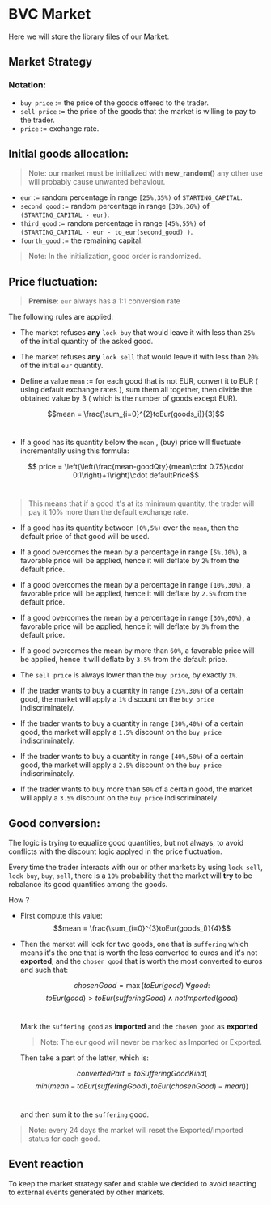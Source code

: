 # BVC Market

Here we will store the library files of our Market.

## Market Strategy

### Notation:

- `buy price` := the price of the goods offered to the trader.
- `sell price` := the price of the goods that the market is willing to pay to the trader.
- `price` := exchange rate.

## Initial goods allocation:

> Note: our market must be initialized with **new_random()** any other use will probably cause unwanted behaviour.

- `eur` := random percentage in range `[25%,35%)` of `STARTING_CAPITAL`.
- `second_good` := random percentage in range `[30%,36%)` of `(STARTING_CAPITAL - eur)`.
- `third_good` := random percentage in range `[45%,55%)` of `(STARTING_CAPITAL - eur - to_eur(second_good) )`.
- `fourth_good` := the remaining capital.

> Note: In the initialization, good order is randomized.

## Price fluctuation:

> **Premise**: `eur` always has a 1:1 conversion rate

The following rules are applied:  

- The market refuses **any** `lock buy` that would leave it with less than `25%` of the initial quantity of the asked good.

- The market refuses **any** `lock sell` that would leave it with less than `20%` of the initial `eur` quantity.

- Define a value `mean` := for each good that is not EUR, convert it to EUR ( using default exchange rates ), sum them all together, then divide the obtained value by 3 ( which is the number of goods except EUR).  

$$mean = \frac{\sum_{i=0}^{2}toEur(goods_i)}{3}$$
<br>

- If a good has its quantity below the `mean` , (buy) price will fluctuate incrementally using this formula:

$$ price = \left(\left(\frac{mean-goodQty}{mean\cdot 0.75}\cdot 0.1\right)+1\right)\cdot defaultPrice$$
<br>

> This means that if a good it's at its minimum quantity, the trader will pay it 10% more than the default exchange rate.

- If a good has its quantity between `[0%,5%)` over the `mean`, then the default price of that good will be used.

- If a good overcomes the mean by a percentage in range `[5%,10%)`, a favorable price will be applied, hence it will deflate by `2%` from the default price.

- If a good overcomes the mean by a percentage in range `[10%,30%)`, a favorable price will be applied, hence it will deflate by `2.5%` from the default price.

- If a good overcomes the mean by a percentage in range `[30%,60%)`, a favorable price will be applied, hence it will deflate by `3%` from the default price.

- If a good overcomes the mean by more than `60%`, a favorable price will be applied, hence it will deflate by `3.5%` from the default price.

- The `sell price` is always lower than the `buy price`, by exactly `1%`.

- If the trader wants to buy a quantity in range `[25%,30%)` of a certain good, the market will apply a `1%` discount on the `buy price` indiscriminately.

- If the trader wants to buy a quantity in range `[30%,40%)` of a certain good, the market will apply a `1.5%` discount on the `buy price` indiscriminately.

- If the trader wants to buy a quantity in range `[40%,50%)` of a certain good, the market will apply a `2.5%` discount on the `buy price` indiscriminately.
  
- If the trader wants to buy more than `50%` of a certain good, the market will apply a `3.5%` discount on the `buy price` indiscriminately.

## Good conversion:

The logic is trying to equalize good quantities, but not always, to avoid conflicts with the discount logic applyed in the price fluctuation.

Every time the trader interacts with our or other markets by using `lock sell`, `lock buy`, `buy`, `sell`, there is a `10%` probability that the market will **try** to be rebalance its good quantities among the goods.  

How ?

- First compute this value:
  $$mean = \frac{\sum_{i=0}^{3}toEur(goods_i)}{4}$$

- Then the market will look for two goods, one that is `suffering` which means it's the one that is worth the less converted to euros and it's not **exported**, and the `chosen good` that is worth the most converted to euros and such that:  

  $$chosenGood = \max(toEur(good)\ \forall good :$$
  $$toEur(good) > toEur(sufferingGood) \wedge notImported(good)$$
  <br>

  Mark the `suffering good` as **imported** and the `chosen good` as **exported** 
  > Note: The eur good will never be marked as Imported or Exported.

  Then take a part of the latter, which is:

  $$convertedPart = toSufferingGoodKind($$
  $$min(mean-toEur(sufferingGood),toEur(chosenGood)-mean))$$
  <br>

  and then sum it to the `suffering` good.

> Note: every 24 days the market will reset the Exported/Imported status for each good.

## Event reaction

To keep the market strategy safer and stable we decided to avoid reacting to external events generated by other markets.